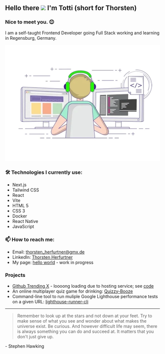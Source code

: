 ## Hello there <img src="https://media.giphy.com/media/hvRJCLFzcasrR4ia7z/giphy.gif" width="30px"> I'm Totti (short for Thorsten)

### Nice to meet you. :blush:

I am a self-taught Frontend Developer going Full Stack working and learning in Regensburg, Germany.

<a href="https://giphy.com/gifs/SWoSkN6DxTszqIKEqv?utm_source=media-link&utm_medium=landing&utm_campaign=Media%20Links&utm_term=" target="_blank" style="display: block">
<img src="./assets/coder-gif.webp" alt="Coder GIF" style="max-width: 100%;" >
</a>

### 🛠️ Technologies I currently use:

- Next.js
- Tailwind CSS
- React
- Vite
- HTML 5
- CSS 3
- Docker
- React Native
- JavaScript

### 📫 How to reach me:

<!--
- Website: [maximousblk.me](https://maximousblk.me/)
-->

- Email: [thorsten_herfurtner@gmx.de](mailto:thorsten_herfurtner@gmx.de)
- LinkedIn: [Thorsten Herfurtner](https://www.linkedin.com/in/thorsten-herfurtner/?locale=en_US)
- My page: [hello world](https://totti-rdz.vercel.app/) - work in progress

### Projects
- [Github Trending X](https://node-webscraper-github-jxaj.onrender.com/) - loooong loading due to hosting service; see [code](https://github.com/totti-rdz/github-trending-x)
- An online multiplayer quiz game for drinking: [Quizzy-Booze](https://quizzy-booze-demo.up.railway.app/)
- Command-line tool to run muliple Google Lighthouse performance tests on a given URL: [lighthouse-runner-cli](https://github.com/totti-rdz/node-cli-lighthouse-runner)

---

> Remember to look up at the stars and not down at your feet. Try to make sense of what you see and wonder about what makes the universe exist. Be curious. And however difficult life may seem, there is always something you can do and succeed at.
> It matters that you don't just give up.

\- Stephen Hawking

<!--
**totti-rdz/totti-rdz** is a ✨ _special_ ✨ repository because its `README.md` (this file) appears on your GitHub profile.

Here are some ideas to get you started:

- 🔭 I’m currently working on ...
- 🌱 I’m currently learning ...
- 👯 I’m looking to collaborate on ...
- 🤔 I’m looking for help with ...
- 💬 Ask me about ...
- 📫 How to reach me: ...
- 😄 Pronouns: ...
- ⚡ Fun fact: ...
-->
